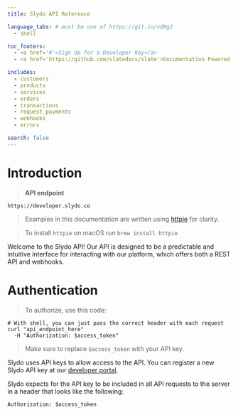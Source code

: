 ```yaml
---
title: Slydo API Reference

language_tabs: # must be one of https://git.io/vQNgJ
  - shell

toc_footers:
  - <a href='#'>Sign Up for a Developer Key</a>
  - <a href='https://github.com/slatedocs/slate'>Documentation Powered by Slate</a>

includes:
  - customers
  - products
  - services
  - orders 
  - transactions
  - request_payments
  - webhooks
  - errors

search: false
---
```


# Introduction
> **API endpoint**

```
https://developer.slydo.co
```

> Examples in this documentation are written using [httpie](https://github.com/jkbrzt/httpie) for clarity.

> To install `httpie` on macOS run `brew install httpie`


Welcome to the Slydo API! Our API is designed to be a predictable and intuitive interface for interacting with our 
platform, which offers both a REST API and webhooks.


# Authentication

> To authorize, use this code:

```shell
# With shell, you can just pass the correct header with each request
curl "api_endpoint_here"
  -H "Authorization: $access_token"
```

> Make sure to replace `$access_token` with your API key.

Slydo uses API keys to allow access to the API. You can register a new Slydo API key at our [developer portal](https://developer.slydo.co/dashboard).

Slydo expects for the API key to be included in all API requests to the server in a header that looks like the following:

`Authorization: $access_token`
